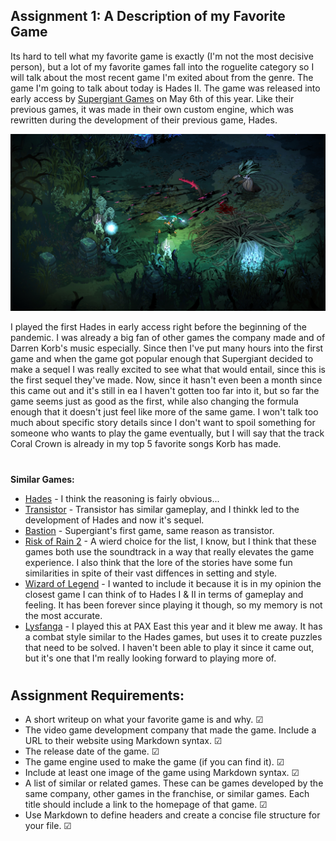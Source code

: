 
## Assignment 1: A Description of my Favorite Game



Its hard to tell what my favorite game is exactly (I'm not the most decisive person), but a lot of my favorite games fall into the roguelite category so I will talk about the most recent game I'm exited about from the genre. The game I'm going to talk about today is Hades II. The game was released into early access by [Supergiant Games](https://www.supergiantgames.com/) on May 6th of this year. Like their previous games, it was made in their own custom engine, which was rewritten during the development of their previous game, Hades. 

![Gameplay Image](hades2_dec22_04.jpg)

I played the first Hades in early access right before the beginning of the pandemic. I was already a big fan of other games the company made and of Darren Korb's music especially. Since then I've put many hours into the first game and when the game got popular enough that Supergiant decided to make a sequel I was really excited to see what that would entail, since this is the first sequel they've made. Now, since it hasn't even been a month since this came out and it's still in ea I haven't gotten too far into it, but so far the game seems just as good as the first, while also changing the formula enough that it doesn't just feel like more of the same game. I won't talk too much about specific story details since I don't want to spoil something for someone who wants to play the game eventually, but I will say that the track Coral Crown is already in my top 5 favorite songs Korb has made.

#
**Similar Games:**
- [Hades](https://www.supergiantgames.com/games/hades) - I think the reasoning is fairly obvious...
- [Transistor](https://www.supergiantgames.com/games/transistor) - Transistor has similar gameplay, and I thinkk led to the development of Hades and now it's sequel.
- [Bastion](https://www.supergiantgames.com/games/bastion) - Supergiant's first game, same reason as transistor. 
- [Risk of Rain 2](https://hopoogames.com/risk-of-rain-2/) - A wierd choice for the list, I know, but I think that these games both use the soundtrack in a way that really elevates the game experience. I also think that the lore of the stories have some fun similarities in spite of their vast diffences in setting and style.
- [Wizard of Legend](https://wizardoflegend.com/) - I wanted to include it because it is in my opinion the closest game I can think of to Hades I & II in terms of gameplay and feeling. It has been forever since playing it though, so my memory is not the most accurate.
- [Lysfanga]() - I played this at PAX East this year and it blew me away. It has a combat style similar to the Hades games, but uses it to create puzzles that need to be solved. I haven't been able to play it since it came out, but it's one that I'm really looking forward to playing more of.

#
## Assignment Requirements:
- A short writeup on what your favorite game is and why.   ☑
- The video game development company that made the game. Include a URL to their website using Markdown syntax.   ☑
- The release date of the game.   ☑
- The game engine used to make the game (if you can find it).   ☑
- Include at least one image of the game using Markdown syntax.   ☑
- A list of similar or related games. These can be games developed by the same company, other games in the franchise, or similar games. Each title should include a link to the homepage of that game.   ☑
- Use Markdown to define headers and create a concise file structure for your file.   ☑

